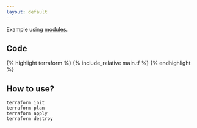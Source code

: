 ```yaml
---
layout: default
---
```


Example using [modules](https://www.terraform.io/docs/configuration/modules.html).

## Code

{% highlight terraform %}
{% include_relative main.tf %}
{% endhighlight %}

## How to use?

    terraform init
    terraform plan
    terraform apply
    terraform destroy
